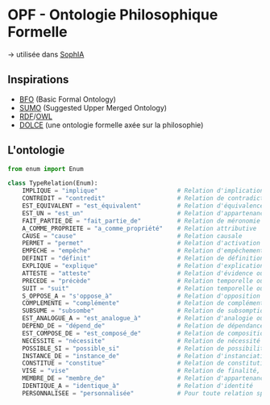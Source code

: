 # OPF - Ontologie Philosophique Formelle 

→ utilisée dans [SophIA](https://github.com/XenocodeRCE/SophIA)

## Inspirations

- [BFO](https://basic-formal-ontology.org/) (Basic Formal Ontology)
- [SUMO](https://www.ontologyportal.org/) (Suggested Upper Merged Ontology)
- [RDF](https://www.w3.org/TR/rdf-schema/)/[OWL](https://www.w3.org/TR/owl2-overview/)
- [DOLCE](https://www.loa.istc.cnr.it/dolce/overview.html) (une ontologie formelle axée sur la philosophie)

## L'ontologie


```py
from enum import Enum

class TypeRelation(Enum):
    IMPLIQUE = "implique"                      # Relation d'implication logique ou conceptuelle
    CONTREDIT = "contredit"                    # Relation de contradiction
    EST_EQUIVALENT = "est_équivalent"          # Relation d'équivalence
    EST_UN = "est_un"                          # Relation d'appartenance à une catégorie (is_a)
    FAIT_PARTIE_DE = "fait_partie_de"          # Relation de méronomie (part_of)
    A_COMME_PROPRIETE = "a_comme_propriété"    # Relation attributive
    CAUSE = "cause"                            # Relation causale
    PERMET = "permet"                          # Relation d'activation ou de permission
    EMPECHE = "empêche"                        # Relation d'empêchement ou d'inhibition
    DEFINIT = "définit"                        # Relation de définition
    EXPLIQUE = "explique"                      # Relation d'explication
    ATTESTE = "atteste"                        # Relation d'évidence ou de preuve
    PRECEDE = "précède"                        # Relation temporelle ou logique de précédence
    SUIT = "suit"                              # Relation temporelle ou logique de succession
    S_OPPOSE_A = "s'oppose_à"                  # Relation d'opposition ou d'antagonisme
    COMPLEMENTE = "complémente"                # Relation de complémentarité
    SUBSUME = "subsombe"                       # Relation de subsomption (englobe une catégorie)
    EST_ANALOGUE_A = "est_analogue_à"          # Relation d'analogie ou de similarité
    DEPEND_DE = "dépend_de"                    # Relation de dépendance
    EST_COMPOSE_DE = "est_composé_de"          # Relation de composition
    NECESSITE = "nécessite"                    # Relation de nécessité
    POSSIBLE_SI = "possible_si"                # Relation de possibilité conditionnelle
    INSTANCE_DE = "instance_de"                # Relation d'instanciation (un particulier d'une catégorie)
    CONSTITUE = "constitue"                    # Relation de constitution (base de)
    VISE = "vise"                              # Relation de finalité, de but (téléologie)
    MEMBRE_DE = "membre_de"                    # Relation d'appartenance à un ensemble/groupe
    IDENTIQUE_A = "identique_à"                # Relation d'identité
    PERSONNALISEE = "personnalisée"            # Pour toute relation spécifique non prévue
```
